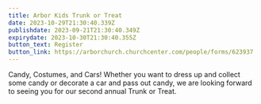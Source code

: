 ```yaml
---
title: Arbor Kids Trunk or Treat
date: 2023-10-29T21:30:40.339Z
publishdate: 2023-09-21T21:30:40.349Z
expirydate: 2023-10-30T21:30:40.355Z
button_text: Register
button_link: https://arborchurch.churchcenter.com/people/forms/623937
---
```

C﻿andy, Costumes, and Cars! Whether you want to dress up and collect some candy or decorate a car and pass out candy, we are looking forward to seeing you for our second annual Trunk or Treat.